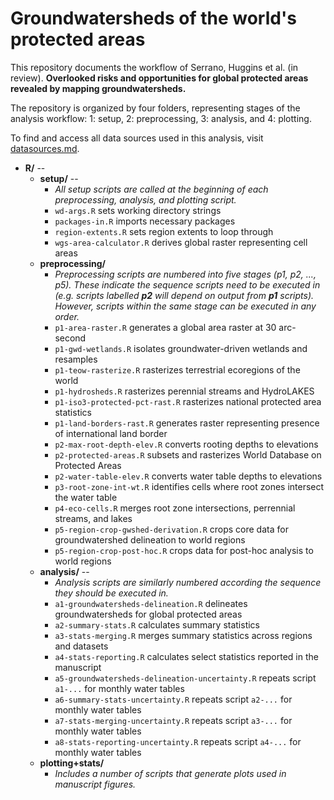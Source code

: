 # Groundwatersheds of the world's protected areas

This repository documents the workflow of Serrano, Huggins et al. (in review). **Overlooked risks and opportunities for global protected areas revealed by mapping groundwatersheds.**

The repository is organized by four folders, representing stages of the analysis workflow: 1: setup, 2: preprocessing, 3: analysis, and 4: plotting. 

To find and access all data sources used in this analysis, visit [datasources.md](https://github.com/XanderHuggins/groundwatersheds-for-PAs/blob/main/datasources.md). 

* **R/** -- 
    * **setup/** -- 
      * *All setup scripts are called at the beginning of each preprocessing, analysis, and plotting script.*
      * `wd-args.R` sets working directory strings
      * `packages-in.R` imports necessary packages
      * `region-extents.R` sets region extents to loop through
      * `wgs-area-calculator.R` derives global raster representing cell areas
    * **preprocessing/** 
      * *Preprocessing scripts are numbered into five stages (p1, p2, ..., p5). These indicate the sequence scripts need to be executed in (e.g. scripts labelled **p2** will depend on output from **p1** scripts). However, scripts within the same stage can be executed in any order.*
      *   `p1-area-raster.R` generates a global area raster at 30 arc-second
      *   `p1-gwd-wetlands.R` isolates groundwater-driven wetlands and resamples
      *   `p1-teow-rasterize.R` rasterizes terrestrial ecoregions of the world
      *   `p1-hydrosheds.R` rasterizes perennial streams and HydroLAKES
      *   `p1-iso3-protected-pct-rast.R` rasterizes national protected area statistics
      *   `p1-land-borders-rast.R` generates raster representing presence of international land border
      *   `p2-max-root-depth-elev.R` converts rooting depths to elevations
      *   `p2-protected-areas.R` subsets and rasterizes World Database on Protected Areas
      *   `p2-water-table-elev.R` converts water table depths to elevations
      *   `p3-root-zone-int-wt.R` identifies cells where root zones intersect the water table
      *   `p4-eco-cells.R` merges root zone intersections, perrennial streams, and lakes
      *   `p5-region-crop-gwshed-derivation.R` crops core data for groundwatershed delineation to world regions
      *   `p5-region-crop-post-hoc.R` crops data for post-hoc analysis to world regions
    * **analysis/** -- 
      * *Analysis scripts are similarly numbered according the sequence they should be executed in.*
      * `a1-groundwatersheds-delineation.R` delineates groundwatersheds for global protected areas
      * `a2-summary-stats.R` calculates summary statistics
      * `a3-stats-merging.R` merges summary statistics across regions and datasets
      * `a4-stats-reporting.R` calculates select statistics reported in the manuscript
      * `a5-groundwatersheds-delineation-uncertainty.R` repeats script `a1-...` for monthly water tables
      * `a6-summary-stats-uncertainty.R` repeats script `a2-...` for monthly water tables
      * `a7-stats-merging-uncertainty.R` repeats script `a3-...` for monthly water tables
      * `a8-stats-reporting-uncertainty.R` repeats script `a4-...` for monthly water tables
    * **plotting+stats/**
      * *Includes a number of scripts that generate plots used in manuscript figures.*
